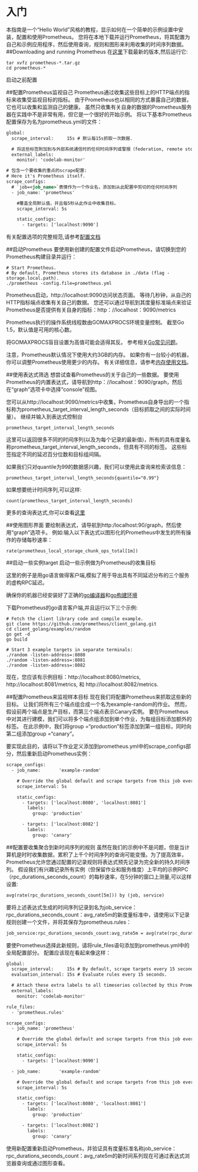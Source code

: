 入门
======
本指南是一个“Hello World”风格的教程，显示如何在一个简单的示例设置中安装，配置和使用Prometheus。 您将在本地下载并运行Prometheus，将其配置为自己和示例应用程序，然后使用查询，规则和图形来利用收集的时间序列数据。
##Downloading and running Prometheus
在[这里](https://prometheus.io/download)下载最新的版本,然后运行它:
```shell
tar xvfz prometheus-*.tar.gz
cd prometheus-*
```

启动之前配置

##配置Prometheus监视自己
Prometheus通过收集这些目标上的HTTP端点的指标来收集受监视目标的指标。 由于Prometheus也以相同的方式暴露自己的数据，它也可以收集和监测自己的健康。
虽然只收集有关自身的数据的Prometheus服务器在实践中不是非常有用，但它是一个很好的开始示例。 将以下基本Prometheus配置保存为名为prometheus.yml的文件：
```xml
global:
  scrape_interval:     15s # 默认每15s抓取一次数据.

  # 将这些标签附加到与外部系统通信时的任何时间序列或警报（federation, remote storage, Alertmanager），
  external_labels:
    monitor: 'codelab-monitor'

# 包含一个要收集的重点的scrape配置:
# Here it's Prometheus itself.
scrape_configs:
  # `job=<job_name>`表情作为一个作业名，添加到从此配置中剪切的任何时间序列
  - job_name: 'prometheus'

    #覆盖全局默认值，并且每5秒从此作业中收集目标。
    scrape_interval: 5s

    static_configs:
      - targets: ['localhost:9090']
```
有关配置选项的完整规范,请参考[配置文档](https://prometheus.io/docs/operating/configuration)

##启动Prometheus
要使用新创建的配置文件启动Prometheus，请切换到您的Prometheus构建目录并运行：
```shell
# Start Prometheus.
# By default, Prometheus stores its database in ./data (flag -storage.local.path).
./prometheus -config.file=prometheus.yml
```
Prometheus启动，http://localhost:9090访问状态页面。 等待几秒钟，从自己的HTTP指标端点收集有关自己的数据。
您还可以通过导航到其度量标准端点来验证Prometheus是否提供有关自身的指标：http：//localhost：9090/metrics

Prometheus执行的操作系统线程数由GOMAXPROCS环境变量控制。 截至Go 1.5，默认值是可用的核心数。

将GOMAXPROCS盲目设置为高值可能会适得其反。 参考相关[Go常见问题](http://golang.org/doc/faq#Why_no_multi_CPU)。

注意，Prometheus默认情况下使用大约3GB的内存。 如果你有一台较小的机器，你可以调整Prometheus使用更少的内存。 有关详细信息，请参考[内存使用文档](https://prometheus.io/docs/operating/storage/#memory-usage)。

##使用表达式筛选
想尝试查看Prometheus的关于自己的一些数据。 要使用Prometheus的内置表达式，请导航到http：//localhost：9090/graph，然后在“graph”选项卡中选择“console”视图。

您可以从http://localhost:9090/metrics中收集，Prometheus自身导出的一个指标称为prometheus_target_interval_length_seconds（目标抓取之间的实际时间量）。 继续并输入到表达式控制台
```shell
prometheus_target_interval_length_seconds
```
这里可以返回很多不同的时间序列(以及为每个记录的最新值)，所有的具有度量名称prometheus_target_interval_length_seconds，但具有不同的标签。 这些标签指定不同的延迟百分位数和目标组间隔。

如果我们只对quantile为99的数据感兴趣，我们可以使用此查询来检索该信息：
```shell
prometheus_target_interval_length_seconds{quantile="0.99"}
```
如果想要统计时间序列,可以这样:
```shell
count(prometheus_target_interval_length_seconds)
```

更多的查询表达式,你可以查看[这里](https://prometheus.io/docs/querying/basics/)

##使用图形界面
要绘制表达式，请导航到http:/localhost:90/graph，然后使用“graph”选项卡。
例如:输入以下表达式以图形化的Prometheus中发生的所有操作的存储每秒速率：
```shell
rate(prometheus_local_storage_chunk_ops_total[1m])
```

##启动一些实例target
启动一些示例做为Prometheus的收集目标

这里的例子是用go语言做得客户端,模拟了用于导出具有不同延迟分布的三个服务的虚构RPC延迟。

确保你的机器已经安装好了正确的[go编译器](https://golang.org/doc/install)和[go构建环境](https://golang.org/doc/code.html)

下载Prometheus的go语言客户端,并且运行以下三个示例:
```shell
# Fetch the client library code and compile example.
git clone https://github.com/prometheus/client_golang.git
cd client_golang/examples/random
go get -d
go build

# Start 3 example targets in separate terminals:
./random -listen-address=:8080
./random -listen-address=:8081
./random -listen-address=:8082
```

现在，您应该有示例目标：http://localhost:8080/metrics, http://localhost:8081/metrics, 和 http://localhost:8082/metrics.

##配置Prometheus来监视样本目标
现在我们将配置Prometheus来抓取这些新的目标。 让我们将所有三个端点组合成一个名为example-random的作业。 然而，假设前两个端点是生产目标，而第三个端点表示Canary实例。 要在Prometheus中对其进行建模，我们可以将多个端点组添加到单个作业，为每组目标添加额外的标签。 在此示例中，我们将group =“production”标签添加到第一组目标，同时向第二组添加group =“canary”。

要实现此目的，请将以下作业定义添加到prometheus.yml中的scrape_configs部分，然后重新启动Prometheus实例：
```xml
scrape_configs:
  - job_name:       'example-random'

    # Override the global default and scrape targets from this job every 5 seconds.
    scrape_interval: 5s

    static_configs:
      - targets: ['localhost:8080', 'localhost:8081']
        labels:
          group: 'production'

      - targets: ['localhost:8082']
        labels:
          group: 'canary'
```

##配置要收集聚合到新时间序列的规则
虽然在我们的示例中不是问题，但是当计算机是时时收集数据，累积了上千个时间序列的查询可能变慢。为了提高效率，Prometheus允许您通过配置的记录规则将表达式预先记录为完全新的持久时间序列。 假设我们有兴趣记录所有实例（但保留作业和服务维度）上平均的示例RPC（rpc_durations_seconds_count）的每秒速率，在5分钟的窗口上测量,可以这样设置:
```xml
avg(rate(rpc_durations_seconds_count[5m])) by (job, service)
```

要将上述表达式生成的时间序列记录到名为job_service：rpc_durations_seconds_count：avg_rate5m的新度量标准中，请使用以下记录规则创建一个文件，并将其保存为prometheus.rules：
```xml
job_service:rpc_durations_seconds_count:avg_rate5m = avg(rate(rpc_durations_seconds_count[5m])) by (job, service)
```

要使Prometheus选择此新规则，请将rule_files语句添加到prometheus.yml中的全局配置部分。 配置应该现在看起来像这样：
```xml
global:
  scrape_interval:     15s # By default, scrape targets every 15 seconds.
  evaluation_interval: 15s # Evaluate rules every 15 seconds.

  # Attach these extra labels to all timeseries collected by this Prometheus instance.
  external_labels:
    monitor: 'codelab-monitor'

rule_files:
  - 'prometheus.rules'

scrape_configs:
  - job_name: 'prometheus'

    # Override the global default and scrape targets from this job every 5 seconds.
    scrape_interval: 5s

    static_configs:
      - targets: ['localhost:9090']

  - job_name:       'example-random'

    # Override the global default and scrape targets from this job every 5 seconds.
    scrape_interval: 5s

    static_configs:
      - targets: ['localhost:8080', 'localhost:8081']
        labels:
          group: 'production'

      - targets: ['localhost:8082']
        labels:
          group: 'canary'
```

使用新配置重新启动Prometheus，并验证具有度量标准名称job_service：rpc_durations_seconds_count：avg_rate5m的新时间系列现在可通过表达式浏览器查询或通过图形查看。